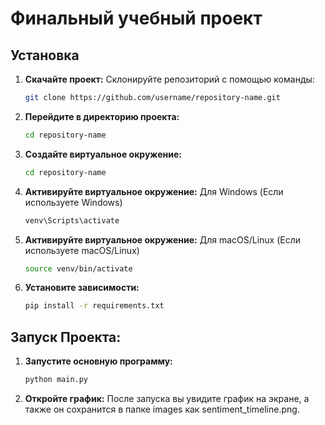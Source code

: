 # Финальный учебный проект

## Установка

1. **Скачайте проект:**
   Склонируйте репозиторий с помощью команды:

   ```bash
   git clone https://github.com/username/repository-name.git

2. **Перейдите в директорию проекта:**

   ```bash
   cd repository-name

3. **Создайте виртуальное окружение:**

   ```bash
   cd repository-name

4. **Активируйте виртуальное окружение:**
   Для Windows (Если используете Windows)
   
   ```bash
   venv\Scripts\activate

5. **Активируйте виртуальное окружение:**
   Для macOS/Linux (Если используете macOS/Linux)

   ```bash
   source venv/bin/activate

6. **Установите зависимости:**

   ```bash
   pip install -r requirements.txt
   
## Запуск Проекта:

1. **Запустите основную программу:**

   ```bash
   python main.py

2. **Откройте график:**
    После запуска вы увидите график на экране, а также он сохранится в папке images как sentiment_timeline.png.
